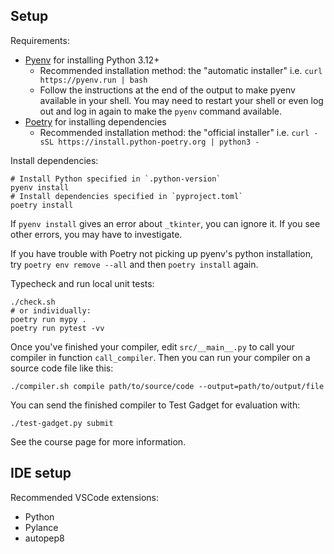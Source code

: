 ## Setup

Requirements:

- [Pyenv](https://github.com/pyenv/pyenv) for installing Python 3.12+
  - Recommended installation method: the "automatic installer"
    i.e. `curl https://pyenv.run | bash`
  - Follow the instructions at the end of the output to make pyenv available in your shell.
    You may need to restart your shell or even log out and log in again to make
    the `pyenv` command available.
- [Poetry](https://python-poetry.org/) for installing dependencies
  - Recommended installation method: the "official installer"
    i.e. `curl -sSL https://install.python-poetry.org | python3 -`

Install dependencies:

    # Install Python specified in `.python-version`
    pyenv install
    # Install dependencies specified in `pyproject.toml`
    poetry install

If `pyenv install` gives an error about `_tkinter`, you can ignore it.
If you see other errors, you may have to investigate.

If you have trouble with Poetry not picking up pyenv's python installation,
try `poetry env remove --all` and then `poetry install` again.

Typecheck and run local unit tests:

    ./check.sh
    # or individually:
    poetry run mypy .
    poetry run pytest -vv

Once you've finished your compiler, edit `src/__main__.py` to call your compiler in function `call_compiler`.
Then you can run your compiler on a source code file like this:

    ./compiler.sh compile path/to/source/code --output=path/to/output/file

You can send the finished compiler to Test Gadget for evaluation with:

    ./test-gadget.py submit

See the course page for more information.

## IDE setup

Recommended VSCode extensions:

- Python
- Pylance
- autopep8

